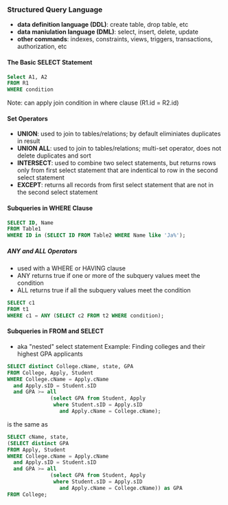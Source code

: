 ### Structured Query Language
- **data definition language (DDL)**: create table, drop table, etc
- **data maniulation language (DML)**: select, insert, delete, update 
- **other commands**: indexes, constraints, views, triggers, transactions, authorization, etc 

#### The Basic SELECT Statement
```sql 
Select A1, A2
FROM R1
WHERE condition
```
Note: can apply join condition in where clause (R1.id = R2.id) 

#### Set Operators
- **UNION**: used to join to tables/relations; by default eliminiates duplicates in result
- **UNION ALL**: used to join to tables/relations; multi-set operator, does not delete duplicates and sort
- **INTERSECT**: used to combine two select statements, but returns rows only from first select statement that are indentical to row in the second select statement
- **EXCEPT**: returns all records from first select statement that are not in the second select statement

#### Subqueries in WHERE Clause
```sql
SELECT ID, Name
FROM Table1
WHERE ID in (SELECT ID FROM Table2 WHERE Name like 'Ja%');
```
##### ANY and ALL Operators
- used with a WHERE or HAVING clause
- ANY returns true if one or more of the subquery values meet the condition
- ALL returns true if all the subquery values meet the condition

```sql
SELECT c1
FROM t1
WHERE c1 = ANY (SELECT c2 FROM t2 WHERE condition);
```

#### Subqueries in FROM and SELECT 
- aka "nested" select statement
Example: Finding colleges and their highest GPA applicants
```sql
SELECT distinct College.cName, state, GPA
FROM College, Apply, Student
WHERE College.cName = Apply.cName
  and Apply.sID = Student.sID
  and GPA >= all 
              (select GPA from Student, Apply
               where Student.sID = Apply.sID
                 and Apply.cName = College.cName);
```
is the same as
```sql
SELECT cName, state,
(SELECT distinct GPA
FROM Apply, Student
WHERE College.cName = Apply.cName
  and Apply.sID = Student.sID
  and GPA >= all 
              (select GPA from Student, Apply
               where Student.sID = Apply.sID
                 and Apply.cName = College.cName)) as GPA
FROM College;
```
